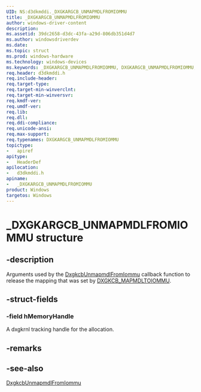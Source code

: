 ```yaml
---
UID: NS:d3dkmddi._DXGKARGCB_UNMAPMDLFROMIOMMU
title: _DXGKARGCB_UNMAPMDLFROMIOMMU
author: windows-driver-content
description:
ms.assetid: 39dc2658-d3dc-43fa-a29d-806db351d4d7
ms.author: windowsdriverdev
ms.date:
ms.topic: struct
ms.prod: windows-hardware
ms.technology: windows-devices
ms.keywords: _DXGKARGCB_UNMAPMDLFROMIOMMU, DXGKARGCB_UNMAPMDLFROMIOMMU,
req.header: d3dkmddi.h
req.include-header:
req.target-type:
req.target-min-winverclnt:
req.target-min-winversvr:
req.kmdf-ver:
req.umdf-ver:
req.lib:
req.dll:
req.ddi-compliance:
req.unicode-ansi:
req.max-support:
req.typenames: DXGKARGCB_UNMAPMDLFROMIOMMU
topictype:
-	apiref
apitype:
-	HeaderDef
apilocation:
-	d3dkmddi.h
apiname:
-	_DXGKARGCB_UNMAPMDLFROMIOMMU
product: Windows
targetos: Windows
---
```


# _DXGKARGCB_UNMAPMDLFROMIOMMU structure

## -description

Arguments used by the [DxgkcbUnmapmdlFromIommu](nc-d3dkmddi-dxgkcb_unmapmdlfromiommu.md) callback function to release the mapping that was set by [DXGKCB_MAPMDLTOIOMMU](nc-d3dkmddi-dxgkcb_mapmdltoiommu.md).

## -struct-fields

### -field hMemoryHandle

A dxgkrnl tracking handle for the allocation.

## -remarks

## -see-also

[DxgkcbUnmapmdlFromIommu](nc-d3dkmddi-dxgkcb_unmapmdlfromiommu.md)

